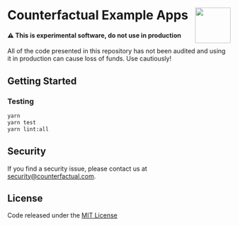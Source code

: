 # Counterfactual Example Apps <img align="right" src="https://static1.squarespace.com/static/59ee6243268b96cc1fb2b14a/t/5af73bca1ae6cf80fc1cc250/1529369816810/?format=1500w" height="80px" /> 

#### ⚠️️️ This is experimental software, do not use in production
All of the code presented in this repository has not been audited and using it in production can cause loss of funds. Use cautiously!

## Getting Started

### Testing

```bash
yarn
yarn test
yarn lint:all
```

## Security
If you find a security issue, please contact us at security@counterfactual.com.

## License

Code released under the [MIT License](LICENSE)
